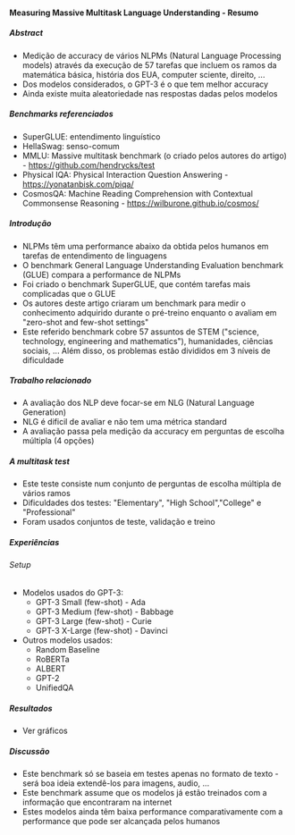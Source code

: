 #### Measuring Massive Multitask Language Understanding - Resumo

##### Abstract
- Medição de accuracy de vários NLPMs (Natural Language Processing models) através da execução de 57 tarefas que incluem os ramos da matemática básica, história dos EUA, computer sciente, direito, ...
- Dos modelos considerados, o GPT-3 é o que tem melhor accuracy
- Ainda existe muita aleatoriedade nas respostas dadas pelos modelos

##### Benchmarks referenciados
- SuperGLUE: entendimento linguístico
- HellaSwag: senso-comum
- MMLU: Massive multitask benchmark (o criado pelos autores do artigo) - https://github.com/hendrycks/test
- Physical IQA: Physical Interaction Question Answering - https://yonatanbisk.com/piqa/
- CosmosQA: Machine Reading Comprehension with Contextual Commonsense Reasoning - https://wilburone.github.io/cosmos/

##### Introdução

- NLPMs têm uma performance abaixo da obtida pelos humanos em tarefas de entendimento de linguagens
- O benchmark General Language Understanding Evaluation benchmark (GLUE) compara a performance de NLPMs
- Foi criado o benchmark SuperGLUE, que contém tarefas mais complicadas que o GLUE
- Os autores deste artigo criaram um benchmark para medir o conhecimento adquirido durante o pré-treino enquanto o avaliam em "zero-shot and few-shot settings"
- Este referido benchmark cobre 57 assuntos de STEM ("science, technology, engineering and mathematics"), humanidades, ciências sociais, ... Além disso, os problemas estão divididos em 3 níveis de dificuldade

##### Trabalho relacionado

- A avaliação dos NLP deve focar-se em NLG (Natural Language Generation) 
- NLG é dificil de avaliar e não tem uma métrica standard
- A avaliação passa pela medição da accuracy em perguntas de escolha múltipla (4 opções)


##### A multitask test

- Este teste consiste num conjunto de perguntas de escolha múltipla de vários ramos
- Dificuldades dos testes: "Elementary", "High School","College" e "Professional"
- Foram usados conjuntos de teste, validação e treino

##### Experiências
###### Setup
- Modelos usados do GPT-3:
    - GPT-3 Small (few-shot) - Ada
    - GPT-3 Medium (few-shot) - Babbage
    - GPT-3 Large (few-shot) - Curie
    - GPT-3 X-Large (few-shot) - Davinci
- Outros modelos usados:
    - Random Baseline
    - RoBERTa
    - ALBERT
    - GPT-2
    - UnifiedQA

##### Resultados
- Ver gráficos

##### Discussão

- Este benchmark só se baseia em testes apenas no formato de texto - será boa ideia extendê-los para imagens, audio, ...
- Este benchmark assume que os modelos já estão treinados com a informação que encontraram na internet
- Estes modelos ainda têm baixa performance comparativamente com a performance que pode ser alcançada pelos humanos
